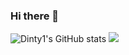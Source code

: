 ### Hi there 👋

![Dinty1's GitHub stats](https://github-readme-stats.vercel.app/api?username=Dinty1&theme=vue-dark)
![](https://komarev.com/ghpvc/?username=Dinty1)

